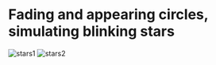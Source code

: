 # Fading and appearing circles, simulating blinking stars

![stars1](https://user-images.githubusercontent.com/42772160/177007124-6ebaff5e-2c79-4f95-97b7-625359e500d0.png)
![stars2](https://user-images.githubusercontent.com/42772160/177007127-70ebaeae-ec74-4385-b4a9-373b84cae9ee.png)
